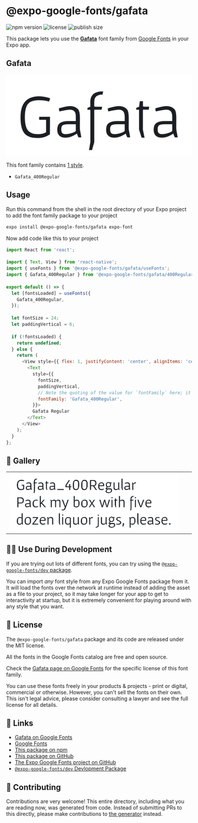# @expo-google-fonts/gafata

![npm version](https://flat.badgen.net/npm/v/@expo-google-fonts/gafata)
![license](https://flat.badgen.net/github/license/expo/google-fonts)
![publish size](https://flat.badgen.net/packagephobia/install/@expo-google-fonts/gafata)

This package lets you use the [**Gafata**](https://fonts.google.com/specimen/Gafata) font family from [Google Fonts](https://fonts.google.com/) in your Expo app.

## Gafata

![Gafata](./font-family.png)

This font family contains [1 style](#-gallery).

- `Gafata_400Regular`

## Usage

Run this command from the shell in the root directory of your Expo project to add the font family package to your project
```sh
expo install @expo-google-fonts/gafata expo-font
```

Now add code like this to your project
```js
import React from 'react';

import { Text, View } from 'react-native';
import { useFonts } from '@expo-google-fonts/gafata/useFonts';
import { Gafata_400Regular } from '@expo-google-fonts/gafata/400Regular';

export default () => {
  let [fontsLoaded] = useFonts({
    Gafata_400Regular,
  });

  let fontSize = 24;
  let paddingVertical = 6;

  if (!fontsLoaded) {
    return undefined;
  } else {
    return (
      <View style={{ flex: 1, justifyContent: 'center', alignItems: 'center' }}>
        <Text
          style={{
            fontSize,
            paddingVertical,
            // Note the quoting of the value for `fontFamily` here; it expects a string!
            fontFamily: 'Gafata_400Regular',
          }}>
          Gafata Regular
        </Text>
      </View>
    );
  }
};

```

## 🔡 Gallery


||||
|-|-|-|
|![Gafata_400Regular](./Gafata_400Regular.ttf.png)||||


## 👩‍💻 Use During Development

If you are trying out lots of different fonts, you can try using the [`@expo-google-fonts/dev` package](https://github.com/expo/google-fonts/tree/master/font-packages/dev#readme).

You can import *any* font style from any Expo Google Fonts package from it. It will load the fonts
over the network at runtime instead of adding the asset as a file to your project, so it may take longer
for your app to get to interactivity at startup, but it is extremely convenient
for playing around with any style that you want.

## 📖 License

The `@expo-google-fonts/gafata` package and its code are released under the MIT license.

All the fonts in the Google Fonts catalog are free and open source.

Check the [Gafata page on Google Fonts](https://fonts.google.com/specimen/Gafata) for the specific license of this font family.

You can use these fonts freely in your products & projects - print or digital, commercial or otherwise. However, you can't sell the fonts on their own. This isn't legal advice, please consider consulting a lawyer and see the full license for all details.

## 🔗 Links

- [Gafata on Google Fonts](https://fonts.google.com/specimen/Gafata)
- [Google Fonts](https://fonts.google.com/)
- [This package on npm](https://www.npmjs.com/package/@expo-google-fonts/gafata)
- [This package on GitHub](https://github.com/expo/google-fonts/tree/master/font-packages/gafata)
- [The Expo Google Fonts project on GitHub](https://github.com/expo/google-fonts)
- [`@expo-google-fonts/dev` Devlopment Package](https://github.com/expo/google-fonts/tree/master/font-packages/dev)

## 🤝 Contributing

Contributions are very welcome! This entire directory, including what you are reading now, was generated from code. Instead of submitting PRs to this directly, please make contributions to [the generator](https://github.com/expo/google-fonts/tree/master/packages/generator) instead.
